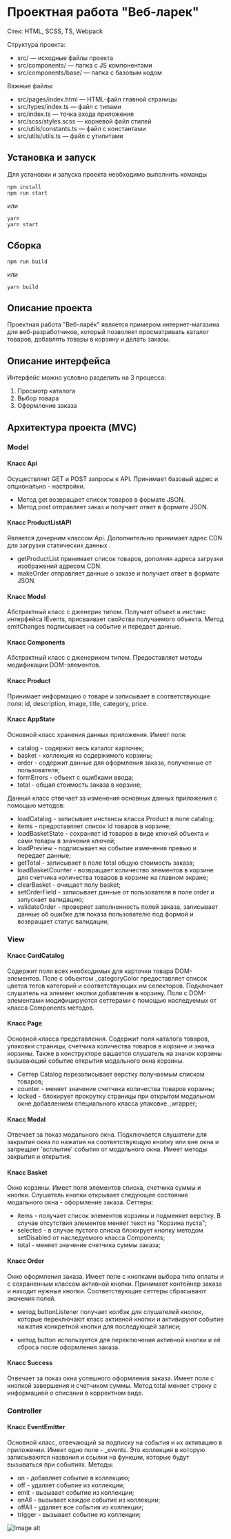 # Проектная работа "Веб-ларек"

Стек: HTML, SCSS, TS, Webpack

Структура проекта:
- src/ — исходные файлы проекта
- src/components/ — папка с JS компонентами
- src/components/base/ — папка с базовым кодом

Важные файлы:
- src/pages/index.html — HTML-файл главной страницы
- src/types/index.ts — файл с типами
- src/index.ts — точка входа приложения
- src/scss/styles.scss — корневой файл стилей
- src/utils/constants.ts — файл с константами
- src/utils/utils.ts — файл с утилитами

## Установка и запуск
Для установки и запуска проекта необходимо выполнить команды

```
npm install
npm run start
```

или

```
yarn
yarn start
```
## Сборка

```
npm run build
```

или

```
yarn build
```

## Описание проекта

Проектная работа "Веб-ларёк" является примером интернет-магазина для веб-разработчиков, который позволяет просматривать каталог товаров, добавлять товары в корзину и делать заказы.

## Описание интерфейса

Интерфейс можно условно разделить на 3 процесса:
1. Просмотр каталога
2. Выбор товара
3. Оформление заказа

## Архитектура проекта (MVC)

### Model

#### Класс Api

Осуществляет GET и POST запросы к API. Принимает базовый адрес и опционально - настройки.

* Метод get возвращает список товаров в формате JSON.
* Метод post отправляет заказ и получает ответ в формате JSON.

#### Класс ProductListAPI

Является дочерним классом Api. Дополнительно принимает адрес CDN для загрузки статических данных .

* getProductList принимает список товаров, дополняя адреса загрузки изображений адресом CDN.
* makeOrder отправляет данные о заказе и получает ответ в формате JSON.

#### Класс Model

Абстрактный класс с дженерик типом. Получает объект и инстанс интерфейса IEvents, присваивает свойства получаемого объекта. Метод emitChanges подписывает на событие и передает данные.

#### Класс Components

Абстрактный класс с дженериком типом. Предоставляет методы модификации DOM-элементов.

#### Класс Product

Принимает информацию о товаре и записывает в соответствующие поля: id, description, image, title, category, price.

#### Класс AppState

Основной класс хранения данных приложения. Имеет поля: 
* catalog - содержит весь каталог карточек;
* basket - коллекция из содержимого корзины;
* order - содержит данные для оформления заказа, полученные от пользователя;
* formErrors - объект с ошибками ввода;
* total - общая стоимость заказа в корзине;

Данный класс отвечает за изменения основных данных приложения с помощью методов:

* loadCatalog - записывает инстансы класса Product в поле catalog;
* items - предоставляет список id товаров в корзине;
* loadBasketState - сохраняет id товаров в виде ключей объекта и сами товары в значения ключей;
* loadPreview - подписывает на событие изменения превью и передает данные;
* getTotal - записывает в поле total общую стоимость заказа;
* loadBasketCounter - возвращает количество элементов в корзине для счетчика количества товаров в корзине на главном экране;
* clearBasket - очищает полу basket;
* setOrderField - записывает данные от пользователя в поле order и запускает валидацию;
* validateOrder - проверяет заполненность полей заказа, записывает данные об ошибке для показа пользователю под формой и возвращает статус валидации;

### View

#### Класс CardCatalog

Содержит поля всех необходимых для карточки товара DOM-элементов. Поле с объектом _categoryColor предоставляет список цветов тегов категорий и соответствующих им селекторов. Подключает слушатель на элемент кнопки добавления в корзину. Поля с DOM-элементами модифицируются сеттерами с помощью наследуемых от класса Components методов.

#### Класс Page

Основной класса представления. Содержит поля каталога товаров, упаковки страницы, счетчика количества товаров в корзине и значка корзины. Также в конструкторе вашается слушатель на значок корзины вызывающий событие открытия модального окна корзины.

* Сеттер Catalog перезаписывает верстку получаемым списком товаров;
* counter - меняет значение счетчика количества товаров корзины;
* locked - блокирует прокрутку страницы при открытом модальном окне добавлением специального класса упаковке _wrapper;

#### Класс Modal

Отвечает за показ модального окна. Подключается слушатели для закрытия окна по нажатия на соответствующую кнопку или вне окна и запрещает 'всплытие' события от модального окна. Имеет методы закрытия и открытия.

#### Класс Basket

Окно корзины. Имеет поля элементов списка, счетчика суммы и кнопки. Слушатель кнопки открывает следующее состояние модального окна - оформление заказа.
Сеттеры:

* items - получает список элементов корзины и подменяет верстку. В случае отсутствия элементов меняет текст на "Корзина пуста";
* selected - в случае пустого списка блокирует кнопку методом setDisabled от наследуемого класса Components;
* total - меняет значение счетчика суммы заказа;

#### Класс Order

Окно оформления заказа. Имеет поле с кнопками выбора типа оплаты и с сохраненным классом активной кнопки. Принимает контейнер заказа и находит нужные кнопки. Соответствующие сеттеры сбрасывают значения полей.

* метод buttonListener получает колбэк для слушателей кнопок, которые переключают класс активной кнопки и активируют событие нажатия конкретной кнопки для последующей записи;

* метод button используется для переключения активной кнопки и её сброса после оформления заказа.

#### Класс Success

Отвечает за показ окна успешного оформления заказа. Имеет поля с кнопкой завершения и счетчиком суммы. Метод total меняет строку с информацией о списании в корректном виде.

### Controller

#### Класс EventEmitter

Основной класс, отвечающий за подписку на события и их активацию в приложении. Имеет одно поле - _events. Это коллекция в которую записываются названия и ссылки на функции, которые будут вызываться при событиях. Методы:

* on - добавляет событие в коллекцию;
* off - удаляет событие из коллекции;
* emit - вызывает событие из коллекции;
* onAll - вызывает каждое событие из коллекции;
* offAll - удаляет все события из коллекции;
* trigger - вызывает событие из коллекции;



![Image alt](https://github.com/ozalexander/web-larek-frontend/blob/main/src/images/Web-ларёк.jpg)
